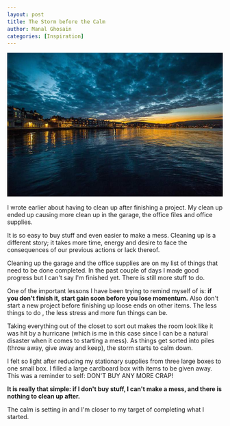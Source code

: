 ```yaml
---
layout: post
title: The Storm before the Calm
author: Manal Ghosain
categories: [Inspiration]
---
```


![Storm](/images/storm.jpg)

I wrote earlier about having to clean up after finishing a project. My clean up ended up causing more clean up in the garage, the office files and office supplies. 

It is so easy to buy stuff and even easier to make a mess. Cleaning up is a different story; it takes more time, energy and desire to face the consequences of our previous actions or lack thereof. 

Cleaning up the garage and the office supplies are on my list of things that need to be done completed. In the past couple of days I made good progress but I can't say I'm finished yet. There is still more stuff to do. 

One of the important lessons I have been trying to remind myself of is: **if you don't finish it, start gain soon before you lose momentum.** Also don't start a new project before finishing up loose ends on other items. The less things to do , the less stress and more fun things can be. 

Taking everything out of the closet to sort out makes the room look like it was hit by a hurricane (which is me in this case since I can be a natural disaster when it comes to starting a mess). As things get sorted into piles (throw away, give away and keep), the storm starts to calm down. 

I felt so light after reducing my stationary supplies from three large boxes to one small box. I filled a large cardboard box with items to be given away. This was a reminder to self: DON'T BUY ANY MORE CRAP! 

**It is really that simple: if I don't buy stuff, I can't make a mess, and there is nothing to clean up after.** 

The calm is setting in and I'm closer to my target of completing what I started.